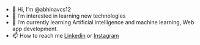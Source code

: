 - 👋 Hi, I’m @abhinavcs12
- 👀 I’m interested in learning new technologies 
- 🌱 I’m currently learning Artificial intelligence and machine learning, Web app development.
- 📫 How to reach me [Linkedin](https://www.linkedin.com/in/abhinav-singh-kushwaha-09333122a/ "My Linkedin") or [Instagram](https://www.instagram.com/abhinav4027/?hl=en "My Instagram")

<!---
abhinavcs12/abhinavcs12 is a ✨ special ✨ repository because its `README.md` (this file) appears on your GitHub profile.
You can click the Preview link to take a look at your changes.
--->
